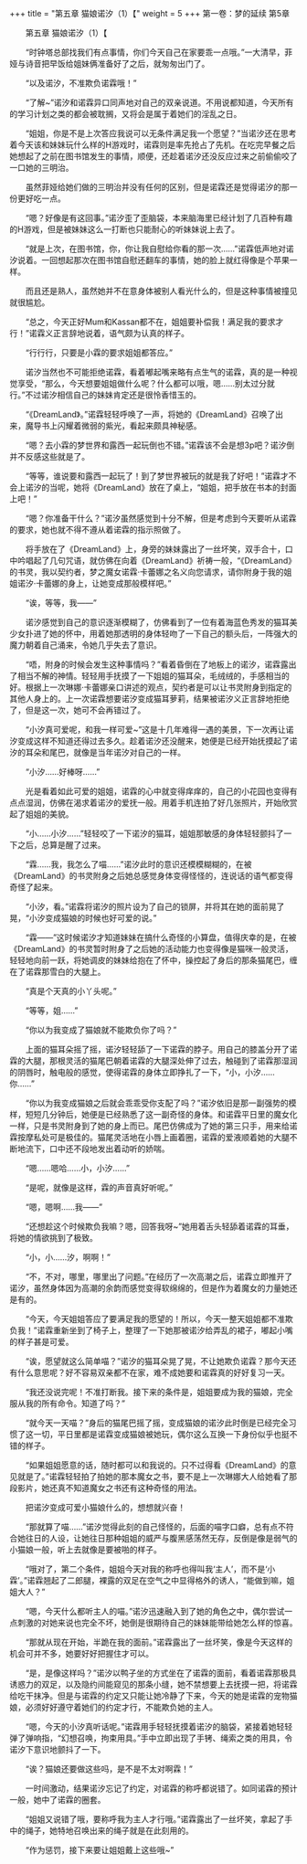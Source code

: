 +++
title = "第五章 猫娘诺汐（1）【"
weight = 5
+++
第一卷：梦的延续 第5章

　　第五章 猫娘诺汐（1）【

　　“时钟塔总部找我们有点事情，你们今天自己在家要乖一点哦。”一大清早，菲娅与诗音把早饭给姐妹俩准备好了之后，就匆匆出门了。

　　“以及诺汐，不准欺负诺霖哦！”

　　“了解~”诺汐和诺霖异口同声地对自己的双亲说道。不用说都知道，今天所有的学习计划之类的都会被耽搁，又将会是属于着她们的淫乱之日。

　　“姐姐，你是不是上次答应我说可以无条件满足我一个愿望？”当诺汐还在思考着今天该和妹妹玩什么样的H游戏时，诺霖则是率先抢占了先机。在吃完早餐之后她想起了之前在图书馆发生的事情，顺便，还趁着诺汐还没反应过来之前偷偷咬了一口她的三明治。

　　虽然菲娅给她们做的三明治并没有任何的区别，但是诺霖还是觉得诺汐的那一份更好吃一点。

　　“嗯？好像是有这回事。”诺汐歪了歪脑袋，本来脑海里已经计划了几百种有趣的H游戏，但是被妹妹这么一打断也只能耐心的听妹妹说上去了。

　　“就是上次，在图书馆，你，你让我自慰给你看的那一次……”诺霖低声地对诺汐说着。一回想起那次在图书馆自慰还翻车的事情，她的脸上就红得像是个苹果一样。

　　而且还是熟人，虽然她并不在意身体被别人看光什么的，但是这种事情被撞见就很尴尬。

　　“总之，今天正好Mum和Kassan都不在，姐姐要补偿我！满足我的要求才行！”诺霖义正言辞地说着，语气颇为认真的样子。

　　“行行行，只要是小霖的要求姐姐都答应。”

　　诺汐当然也不可能拒绝诺霖，看着嘟起嘴来略有点生气的诺霖，真的是一种视觉享受，“那么，今天想要姐姐做什么呢？什么都可以哦，嗯……别太过分就行。”不过诺汐相信自己的妹妹肯定还是很怜香惜玉的。

　　“《DreamLand》。”诺霖轻轻呼唤了一声，将她的《DreamLand》召唤了出来，魔导书上闪耀着微弱的紫光，看起来颇具神秘感。

　　“嗯？去小霖的梦世界和露西一起玩倒也不错。”诺霖该不会是想3p吧？诺汐倒并不反感这些就是了。

　　“等等，谁说要和露西一起玩了！到了梦世界被玩的就是我了好吧！”诺霖才不会上诺汐的当呢，她将《DreamLand》放在了桌上，“姐姐，把手放在书本的封面上吧！”

　　“嗯？你准备干什么？”诺汐虽然感觉到十分不解，但是考虑到今天要听从诺霖的要求，她也就不得不遵从着诺霖的指示照做了。

　　将手放在了《DreamLand》上，身旁的妹妹露出了一丝坏笑，双手合十，口中吟唱起了几句咒语，就仿佛在向着《DreamLand》祈祷一般，“《DreamLand》的书灵，我以契约者，梦之魔女诺霖·卡蕾娜之名义向您请求，请你附身于我的姐姐诺汐·卡蕾娜的身上，让她变成那般模样吧。”

　　“诶，等等，我——”

　　诺汐感觉到自己的意识逐渐模糊了，仿佛看到了一位有着海蓝色秀发的猫耳美少女扑进了她的怀中，用着她那透明的身体轻吻了一下自己的额头后，一阵强大的魔力朝着自己涌来，令她几乎失去了意识。

　　“唔，附身的时候会发生这种事情吗？”看着昏倒在了地板上的诺汐，诺霖露出了相当不解的神情。轻轻用手抚摸了一下姐姐的猫耳朵，毛绒绒的，手感相当的好。根据上一次琳娜·卡蕾娜亲口讲述的观点，契约者是可以让书灵附身到指定的其他人身上的。上一次诺霖想要诺汐变成猫耳萝莉，结果被诺汐义正言辞地拒绝了，但是这一次，她可不会再错过了。

　　“小汐真可爱呢，和我一样可爱~”这是十几年难得一遇的美景，下一次再让诺汐变成这样不知道还得过去多久。趁着诺汐还没醒来，她便是已经开始抚摸起了诺汐的耳朵和尾巴，就像是当年诺汐对自己的一样。

　　“小汐……好棒呀……”

　　光是看着如此可爱的姐姐，诺霖的心中就变得痒痒的，自己的小花园也变得有点点湿润，仿佛在渴求着诺汐的爱抚一般。用着手机连拍了好几张照片，开始欣赏起了姐姐的美貌。

　　“小……小汐……”轻轻咬了一下诺汐的猫耳，姐姐那敏感的身体轻轻颤抖了一下之后，总算是醒了过来。

　　“霖……我，我怎么了喵……”诺汐此时的意识还模模糊糊的，在被《DreamLand》的书灵附身之后她总感觉身体变得怪怪的，连说话的语气都变得奇怪了起来。

　　“小汐，看。”诺霖将诺汐的照片设为了自己的锁屏，并将其在她的面前晃了晃，“小汐变成猫娘的时候也好可爱的说。”

　　“霖——”这时候诺汐才知道妹妹在搞什么奇怪的小算盘，值得庆幸的是，在被《DreamLand》的书灵暂时附身了之后她的活动能力也变得像是猫咪一般灵活，轻轻地向前一跃，将她调皮的妹妹给抱在了怀中，操控起了身后的那条猫尾巴，缠在了诺霖那雪白的大腿上。

　　“真是个天真的小丫头呢。”

　　“等等，姐……”

　　“你以为我变成了猫娘就不能欺负你了吗？”

　　上面的猫耳朵摇了摇，诺汐轻轻舔了一下诺霖的脖子。用自己的膝盖分开了诺霖的大腿，那根灵活的猫尾巴朝着诺霖的大腿深处伸了过去，触碰到了诺霖那湿润的阴唇时，触电般的感觉，使得诺霖的身体立即挣扎了一下，“小，小汐……你……”

　　“你以为我变成猫娘之后就会乖乖受你支配了吗？”诺汐依旧是那一副强势的模样，短短几分钟后，她便是已经熟悉了这一副奇怪的身体。和诺霖平日里的魔女化一样，只是书灵附身到了她的身上而已。尾巴仿佛成为了她的第三只手，用来给诺霖按摩私处可是极佳的。猫尾灵活地在小唇上画着圈，诺霖的爱液顺着她的大腿不断地流下，口中还不段地发出着动听的娇喘。

　　“嗯……嗯哈……小，小汐……”

　　“是呢，就像是这样，霖的声音真好听呢。”

　　“嗯，嗯啊……我——”

　　“还想趁这个时候欺负我嘛？嗯，回答我呀~”她用着舌头轻舔着诺霖的耳垂，将她的情欲挑到了极致。

　　“小，小……汐，啊啊！”

　　“不，不对，哪里，哪里出了问题。”在经历了一次高潮之后，诺霖立即推开了诺汐，虽然身体因为高潮的余韵而感觉变得软绵绵的，但是作为着魔女的力量她还是有的。

　　“今天，今天姐姐答应了要满足我的愿望的！所以，今天一整天姐姐都不准欺负我！”诺霖重新坐到了椅子上，整理了一下她那被诺汐给弄乱的裙子，嘟起小嘴的样子甚是可爱。

　　“诶，愿望就这么简单喵？”诺汐的猫耳朵晃了晃，不让她欺负诺霖？那今天还有什么意思呢？好不容易双亲都不在家，难不成她要和诺霖真的好好复习一天。

　　“我还没说完呢！不准打断我。接下来的条件是，姐姐要成为我的猫娘，完全服从我的所有命令。知道了吗？”

　　“就今天一天喵？”身后的猫尾巴摇了摇，变成猫娘的诺汐此时倒是已经完全习惯了这一切，平日里都是诺霖变成猫娘被她玩，偶尔这么互换一下身份似乎也挺不错的样子。

　　“如果姐姐愿意的话，随时都可以和我说的。只不过得看《DreamLand》的意见就是了。”诺霖轻轻拍了拍她的那本魔女之书，要不是上一次琳娜大人给她看了那段影片，她还真不知道魔女之书还有这种奇怪的用法。

　　把诺汐变成可爱小猫娘什么的，想想就兴奋！

　　“那就算了喵……”诺汐觉得此刻的自己怪怪的，后面的喵字口癖，总有点不符合她往日的人设，让她往日那种姐姐的威严与腹黑感荡然无存，反倒是像是弱气的小猫娘一般，听上去就像是要被啪的样子。

　　“哦对了，第二个条件，姐姐今天对我的称呼也得叫我‘主人’，而不是‘小霖’。”诺霖翘起了二郎腿，裸露的双足在空气之中显得格外的诱人，“能做到嘛，姐姐大人？”

　　“嗯，今天什么都听主人的喵。”诺汐迅速融入到了她的角色之中，偶尔尝试一点刺激的对她来说也完全不坏，她倒是很期待自己的妹妹能带给她怎么样的惊喜。

　　“那就从现在开始，半跪在我的面前。”诺霖露出了一丝坏笑，像是今天这样的机会可并不多，她要好好把握住才可以。

　　“是，是像这样吗？”诺汐以鸭子坐的方式坐在了诺霖的面前，看着诺霖那极具诱惑力的双足，以及隐约间能窥见的那条小缝，她不禁想要上去抚摸一把，将诺霖给吃干抹净。但是与诺霖的约定又只能让她冷静了下来，今天的她是诺霖的宠物猫娘，必须好好遵守着她们的约定才行，不能欺负她的主人。

　　“嗯，今天的小汐真听话呢。”诺霖用手轻轻抚摸着诺汐的脑袋，紧接着她轻轻弹了弹响指，“幻想召唤，拘束用具。”手中立即出现了手铐、绳索之类的用具，令诺汐下意识地颤抖了一下。

　　“诶？猫娘还要做这些吗，是不是不太对啊霖！”

　　一时间激动，结果诺汐忘记了约定，对诺霖的称呼都说错了。如同诺霖的预计一般，她中了诺霖的圈套。

　　“姐姐又说错了哦，要称呼我为主人才行哦。”诺霖露出了一丝坏笑，拿起了手中的绳子，她特地召唤出来的绳子就是在此刻用的。

　　“作为惩罚，接下来要让姐姐戴上这些哦~”

　　

　　

　　


